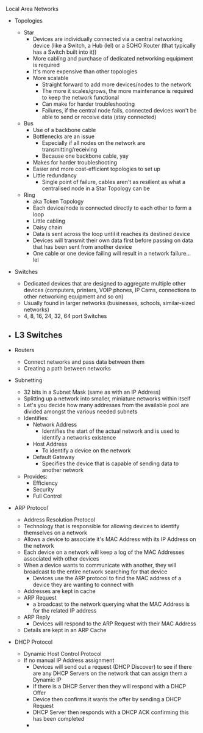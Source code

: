 Local Area Networks

- Topologies
	- Star
		- Devices are individually connected via a central networking device (like a Switch, a Hub (lel) or a SOHO Router (that typically has a Switch built into it))
		- More cabling and purchase of dedicated networking equipment is required
		- It's more expensive than other topologies
		- More scalable
			- Straight forward to add more devices/nodes to the network
			- The more it scales/grows, the more maintenance is required to keep the network functional
			- Can make for harder troubleshooting
			- Failures, if the central node fails, connected devices won't be able to send or receive data (stay connected) 
	- Bus
		- Use of a backbone cable
		- Bottlenecks are an issue
			- Especially if all nodes on the network are transmitting/receiving
			- Because one backbone cable, yay
		- Makes for harder troubleshooting
		- Easier and more cost-efficient topologies to set up
		- Little redundancy
			- Single point of failure, cables aren't as resilient as what a centralised node in a Star Topology can be
	- Ring
		- aka Token Topology
		- Each device/node is connected directly to each other to form a loop
		- Little cabling
		- Daisy chain
		- Data is sent across the loop until it reaches its destined device
		- Devices will transmit their own data first before passing on data that has been sent from another device
		- One cable or one device failing will result in a network failure... lel


- Switches
	- Dedicated devices that are designed to aggregate multiple other devices (computers, printers, VOIP phones, IP Cams, connections to other networking equipment and so on)
	- Usually found in larger networks (businesses, schools, similar-sized networks)
	- 4, 8, 16, 24, 32, 64 port Switches
- L3 Switches
	- 
- Routers
	- Connect networks and pass data between them
	- Creating a path between networks


- Subnetting
	- 32 bits in a Subnet Mask (same as with an IP Address)
	- Splitting up a network into smaller, miniature networks within itself
	- Let's you decide how many addresses from the available pool are divided amongst the various needed subnets
	- Identifies:
		- Network Address
			- Identifies the start of the actual network and is used to identify a networks existence
		- Host Address
			- To identify a device on the network
		- Default Gateway
			- Specifies the device that is capable of sending data to another network
	- Provides:
		- Efficiency
		- Security
		- Full Control

- ARP Protocol
	- Address Resolution Protocol
	- Technology that is responsible for allowing devices to identify themselves on a network
	- Allows a device to associate it's MAC Address with its IP Address on the network
	- Each device on a network will keep a log of the MAC Addresses associated with other devices
	- When a device wants to communicate with another, they will broadcast to the entire network searching for that device
		- Devices use the ARP protocol to find the MAC address of a device they are wanting to connect with
	- Addresses are kept in cache
	- ARP Request
		- a broadcast to the network querying what the MAC Address is for the related IP address
	- ARP Reply
		- Devices will respond to the ARP Request with their MAC Address
	- Details are kept in an ARP Cache

- DHCP Protocol
	- Dynamic Host Control Protocol
	- If no manual IP Address assignment
		- Devices will send out a request (DHCP Discover) to see if there are any DHCP Servers on the network that can assign them a Dynamic IP
		- If there is a DHCP Server then they will respond with a DHCP Offer
		- Device then confirms it wants the offer by sending a  DHCP Request
		- DHCP Server then responds with a DHCP ACK confirming this has been completed
		- 